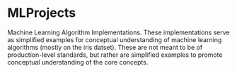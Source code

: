 # MLProjects
Machine Learning Algorithm Implementations.
These implementations serve as simplified examples for conceptual understanding of machine learning algorithms (mostly on the iris datset). 
These are not meant to be of production-level standards, but rather are simplified examples to promote conceptual understanding of the core concepts.
